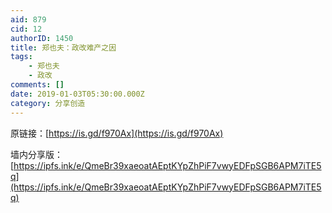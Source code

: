 ```yaml
---
aid: 879
cid: 12
authorID: 1450
title: 郑也夫：政改难产之因
tags:
    - 郑也夫
    - 政改
comments: []
date: 2019-01-03T05:30:00.000Z
category: 分享创造
---
```


原链接：[https://is.gd/f970Ax](https://is.gd/f970Ax)

墙内分享版：[https://ipfs.ink/e/QmeBr39xaeoatAEptKYpZhPiF7vwyEDFpSGB6APM7iTE5q](https://ipfs.ink/e/QmeBr39xaeoatAEptKYpZhPiF7vwyEDFpSGB6APM7iTE5q)
